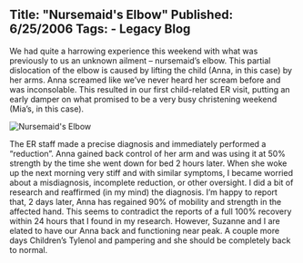 Title: "Nursemaid's Elbow"
Published: 6/25/2006
Tags:
    - Legacy Blog
---
We had quite a harrowing experience this weekend with what was previously to us an unknown ailment – nursemaid’s elbow. This partial dislocation of the elbow is caused by lifting the child (Anna, in this case) by her arms. Anna screamed like we’ve never heard her scream before and was inconsolable. This resulted in our first child-related ER visit, putting an early damper on what promised to be a very busy christening weekend (Mia’s, in this case).

![Nursemaid's Elbow](https://s3.amazonaws.com/s3.beckshome.com/20060625-Nursemaids-Elbow.jpg)

The ER staff made a precise diagnosis and immediately performed a “reduction”. Anna gained back control of her arm and was using it at 50% strength by the time she went down for bed 2 hours later. When she woke up the next morning very stiff and with similar symptoms, I became worried about a misdiagnosis, incomplete reduction, or other oversight. I did a bit of research and reaffirmed (in my mind) the diagnosis. I’m happy to report that, 2 days later, Anna has regained 90% of mobility and strength in the affected hand. This seems to contradict the reports of a full 100% recovery within 24 hours that I found in my research. However, Suzanne and I are elated to have our Anna back and functioning near peak. A couple more days Children’s Tylenol and pampering and she should be completely back to normal.